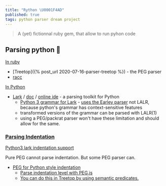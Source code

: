 ```yaml
---
title: "Rython \U0001F4AD"
published: true
tags: python parser dream project
---
```

> A (yet) fictionnal ruby gem, that allow to run pyhon code

## Parsing python 🚧

[In ruby](https://chatgpt.com/share/6843efd0-e704-800d-abbc-57a16c7784ca)
- [Treetop]({% post_url 2020-07-16-parser-treetop %}) - the PEG parser
- [racc](https://github.com/ruby/racc?tab=readme-ov-file#racc-)

[In Python](https://chatgpt.com/share/684c0781-e6fc-800d-9476-b60b9c995f4d)
- [Lark](https://github.com/lark-parser/lark?tab=readme-ov-file#lark---a-parsing-toolkit-for-python) / [doc](https://lark-parser.readthedocs.io/en/stable/) / [online ide](https://www.lark-parser.org/ide/) - a parsing toolkit for Python
	- [ Python 3 grammar for Lark](https://github.com/lark-parser/lark/blob/master/lark/grammars/python.lark) - [uses the Earley parser](https://chatgpt.com/share/684c0af1-4248-800d-a99b-9a4f385e4108) not LALR, because python's grammar has context-sensitive features
	- transformed versions of the grammar can be parsed with LALR(1) 
    - using a PEG/packrat parser won't have these limitation and should allow for the same.
    
### [Parsing Indentation](https://chatgpt.com/share/684d99c4-ac44-800d-a30d-e4b6bd408505)

[Python3 lark indentation support](https://github.com/lark-parser/lark/blob/87bb8efe0d425187159b39fd788640da33d1878e/lark/grammars/python.lark#L270)

Pure PEG cannot parse indentation. But some PEG parser can.


- [PEG for Python style indentation](https://stackoverflow.com/questions/4205442/peg-for-python-style-indentation)
	- [Parse indentation level with PEG.js](https://stackoverflow.com/questions/11659095/parse-indentation-level-with-peg-js)
    - [You can do this in Treetop by using semantic predicates.](https://stackoverflow.com/a/30065884/51386)
